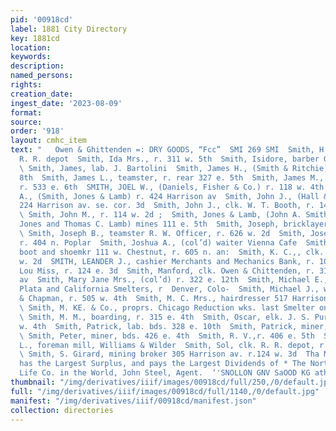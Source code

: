 ```yaml
---
pid: '00918cd'
label: 1881 City Directory
key: 1881cd
location: 
keywords: 
description: 
named_persons: 
rights: 
creation_date: 
ingest_date: '2023-08-09'
format: 
source: 
order: '918'
layout: cmhc_item
text: "   Owen & Ghittenden =: DRY GOODS, “Fcc”  SMI 269 SMI  Smith, H. M., switchman
  R. R. depot  Smith, Ida Mrs., r. 311 w. 5th  Smith, Isidore, barber G. P. Norris
  \ Smith, James, lab. J. Bartolini  Smith, James H., (Smith & Ritchie) r. 328 e.
  8th  Smith, James L., teamster, r. rear 327 e. 5th  Smith, James M., lime rock dealer,
  r. 533 e. 6th  SMITH, JOEL W., (Daniels, Fisher & Co.) r. 118 w. 4th  Smith, John
  A., (Smith, Jones & Lamb) r. 424 Harrison av  Smith, John J., (Hall & Smith) r.
  224 Harrison av. se. cor. 3d  Smith, John J., clk. W. T. Booth, r. 144 w. Chestnut
  \ Smith, John M., r. 114 w. 2d ;  Smith, Jones & Lamb, (John A. Smith, W. Potts
  Jones and Thomas C. Lamb) mines 111 e. 5th  Smith, Joseph, bricklayer Grant Smelter
  \ Smith, Joseph B., teamster R. W. Officer, r. 626 w. 2d  Smith, Josephine Mrs.,
  r. 404 n. Poplar  Smith, Joshua A., (col’d) waiter Vienna Cafe  Smith, Jote M.,
  boot and shoemkr 111 w. Chestnut, r. 605 n. an:  Smith, K. C.,, clk. P. O. r. 216
  w. 2d  SMITH, LEANDER J., cashier Merchants and Mechanics Bank, r. 100 w. 9th  Smith,
  Lou Miss, r. 124 e. 3d  Smith, Manford, clk. Owen & Chittenden, r. 317 Harrison
  av  Smith, Mary Jane Mrs., (col’d) r. 322 e. 12th  Smith, Michael E., manager La
  Plata and California Smelters, r  Denver, Colo-  Smith, Michael J., with Harlan
  & Chapman, r. 505 w. 4th  Smith, M. C. Mrs., hairdresser 517 Harrison ay. r. same
  \ Smith, M. KE. & Co., proprs. Chicago Reduction wks. last Smelter on rd. to Malta
  \ Smith, M. M., boarding, r. 315 e. 4th  Smith, Oscar, elk. J. S. Purdy, r. 128
  w. 4th  Smith, Patrick, lab. bds. 328 e. 10th  Smith, Patrick, miner, r. 1830 Oak
  \ Smith, Peter, miner, bds. 426 e. 4th  Smith, R. V.,r. 406 e. 5th  Smith, Shadrick
  L., foreman mill, Williams & Wilder  Smith, Sol, clk. R. R. depot, r. 217 e. 8th
  \ Smith, S. Girard, mining broker 305 Harrison av. r.124 w. 3d  Tha Moarehereetarr
  has the Largest Surplus, and pays the Largest Dividends of * The Northwestern “any
  Life Co. in the World, John Steel, Agent.  ‘'SNOLLON GNV SaOOD KG athe Sou WHWITHNOW "
thumbnail: "/img/derivatives/iiif/images/00918cd/full/250,/0/default.jpg"
full: "/img/derivatives/iiif/images/00918cd/full/1140,/0/default.jpg"
manifest: "/img/derivatives/iiif/00918cd/manifest.json"
collection: directories
---
```

